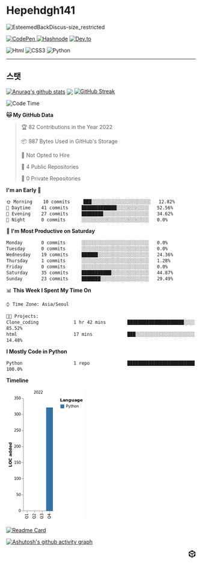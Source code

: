 # Hepehdgh141

![EsteemedBackDiscus-size_restricted](https://user-images.githubusercontent.com/72325653/195265743-c09448f7-3e44-4e46-b9db-e1d9e2c03272.gif)

<a href="https://codepen.io/Hepehdgh141"><img src="https://img.shields.io/badge/Codepen-000000?style=for-the-badge&logo=codepen&logoColor=white" alt="CodePen" />
<a href="https://hepehdgh141.hashnode.dev"><img src="https://img.shields.io/badge/Hashnode-2962FF?style=for-the-badge&logo=hashnode&logoColor=white" alt="Hashnode" /></a>
<a href="https://dev.to/hepehdgh141"><img src="https://img.shields.io/badge/dev.to-0A0A0A?style=for-the-badge&logo=dev.to&logoColor=white" alt="Dev.to" /></a>&nbsp;

<!-- ![Notion](https://img.shields.io/badge/Notion-%23000000.svg?style=for-the-badge&logo=notion&logoColor=white) -->
![Html](https://img.shields.io/badge/-HTML-e44d26?style=for-the-badge&logo=HTML5&labelColor=black)
![CSS3](https://img.shields.io/badge/-CSS-2965f1?style=for-the-badge&logo=CSS3&labelColor=black&logoColor=2965f2)
![Python](https://img.shields.io/badge/-Python-1877B0?style=for-the-badge&logo=Python&labelColor=black&logoColor=1C86C6)

---

## 스탯
 
<a href="https://github.com/Hepehdgh141"><img align="center" src="https://github-readme-stats.vercel.app/api?username=Hepehdgh141&show_icons=true&include_all_commits=true&hide_border=true&bg_color=181818&hide_title=false&text_color=E5E5E5&icon_color=FFFFFF&title_color=CCCCCC&border_color=FFFFFF" alt="Anurag's github stats" /></a>  <a href="https://github.com/Hepehdgh141"><img align="center" src="https://github-readme-stats.vercel.app/api/top-langs/?username=Hepehdgh141&layout=compact&theme=onedark&hide_border=true&bg_color=181818&hide_title=false&text_color=E5E5E5&icon_color=FFFFFF&title_color=CCCCCC&border_color=FFFFF" /></a>
[![GitHub Streak](https://streak-stats.demolab.com?user=Hepehdgh141&theme=dark&ring=E5E5E5&currStreakLabel=FF8300)](https://github.com/Hepehdgh141)
<!--START_SECTION:waka-->
![Code Time](http://img.shields.io/badge/Code%20Time-13%20hrs%2030%20mins-blue)

**🐱 My GitHub Data** 

> 🏆 82 Contributions in the Year 2022
 > 
> 📦 987 Bytes Used in GitHub's Storage 
 > 
> 🚫 Not Opted to Hire
 > 
> 📜 4 Public Repositories 
 > 
> 🔑 0 Private Repositories  
 > 
**I'm an Early 🐤** 

```text
🌞 Morning    10 commits     ███░░░░░░░░░░░░░░░░░░░░░░   12.82% 
🌆 Daytime    41 commits     █████████████░░░░░░░░░░░░   52.56% 
🌃 Evening    27 commits     ████████░░░░░░░░░░░░░░░░░   34.62% 
🌙 Night      0 commits      ░░░░░░░░░░░░░░░░░░░░░░░░░   0.0%

```
📅 **I'm Most Productive on Saturday** 

```text
Monday       0 commits      ░░░░░░░░░░░░░░░░░░░░░░░░░   0.0% 
Tuesday      0 commits      ░░░░░░░░░░░░░░░░░░░░░░░░░   0.0% 
Wednesday    19 commits     ██████░░░░░░░░░░░░░░░░░░░   24.36% 
Thursday     1 commits      ░░░░░░░░░░░░░░░░░░░░░░░░░   1.28% 
Friday       0 commits      ░░░░░░░░░░░░░░░░░░░░░░░░░   0.0% 
Saturday     35 commits     ███████████░░░░░░░░░░░░░░   44.87% 
Sunday       23 commits     ███████░░░░░░░░░░░░░░░░░░   29.49%

```


📊 **This Week I Spent My Time On** 

```text
⌚︎ Time Zone: Asia/Seoul

🐱‍💻 Projects: 
Clone_coding             1 hr 42 mins        █████████████████████░░░░   85.52% 
html                     17 mins             ███░░░░░░░░░░░░░░░░░░░░░░   14.48%

```

**I Mostly Code in Python** 

```text
Python                   1 repo              █████████████████████████   100.0%

```


**Timeline**

![Chart not found](https://raw.githubusercontent.com/Hepehdgh141/Hepehdgh141/main/charts/bar_graph.png) 


<!--END_SECTION:waka-->

[![Readme Card](https://github-readme-stats.vercel.app/api/pin/?username=Hepehdgh141&repo=AOMPL&bg_color=181818&hide_title=false&text_color=E5E5E5&icon_color=FFFFFF&locale=kr&title_color=CCCCCC&border_color=FFFFF)](https://github.com/Hepehdgh141/AOMPL)

[![Ashutosh's github activity graph](https://activity-graph.herokuapp.com/graph?username=Hepehdgh141&bg_color=181818&hide_title=true&line=E5E5E5&point=999999&area=true&area_color=4C4C4C&color=FFFFFF)](https://github.com/Hepehdgh141)

<a href="https://codesandbox.io/u/Hepehdgh141">
  <img align="right" alt="Anurag Hazra | CodeSandbox" width="20px" src="https://raw.githubusercontent.com/anuraghazra/anuraghazra/master/assets/codesandbox.svg" />
</a>
